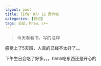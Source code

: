 ```yaml
---
layout: post
title: life：07/ 11 周六啦
categories: [日记]
tags: 日记，hnsw，c++
---
```


>今天看看书，写的注释

 感觉上了5天班，人真的已经不太好了。。

下午生日会吃了好多。。。hhhh吃东西还是开心的


